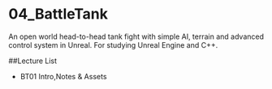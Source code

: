 # 04_BattleTank
An open world head-to-head tank fight with simple AI, terrain and advanced control system in Unreal.
For studying Unreal Engine and C++.

##Lecture List
* BT01 Intro,Notes & Assets
